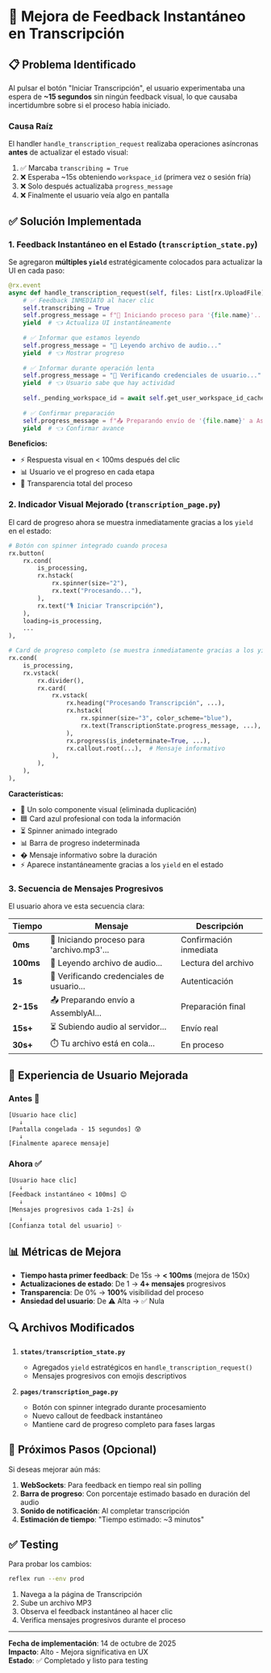 # 🎯 Mejora de Feedback Instantáneo en Transcripción

## 📋 Problema Identificado

Al pulsar el botón "Iniciar Transcripción", el usuario experimentaba una espera de **~15 segundos** sin ningún feedback visual, lo que causaba incertidumbre sobre si el proceso había iniciado.

### Causa Raíz
El handler `handle_transcription_request` realizaba operaciones asíncronas **antes** de actualizar el estado visual:
1. ✅ Marcaba `transcribing = True`
2. ❌ Esperaba ~15s obteniendo `workspace_id` (primera vez o sesión fría)
3. ❌ Solo después actualizaba `progress_message`
4. ❌ Finalmente el usuario veía algo en pantalla

## ✅ Solución Implementada

### 1. **Feedback Instantáneo en el Estado** (`transcription_state.py`)

Se agregaron **múltiples `yield`** estratégicamente colocados para actualizar la UI en cada paso:

```python
@rx.event
async def handle_transcription_request(self, files: List[rx.UploadFile]):
    # ✅ Feedback INMEDIATO al hacer clic
    self.transcribing = True
    self.progress_message = f"🔄 Iniciando proceso para '{file.name}'..."
    yield  # 👈 Actualiza UI instantáneamente
    
    # ✅ Informar que estamos leyendo
    self.progress_message = "📖 Leyendo archivo de audio..."
    yield  # 👈 Mostrar progreso
    
    # ✅ Informar durante operación lenta
    self.progress_message = "🔐 Verificando credenciales de usuario..."
    yield  # 👈 Usuario sabe que hay actividad
    
    self._pending_workspace_id = await self.get_user_workspace_id_cached()
    
    # ✅ Confirmar preparación
    self.progress_message = f"📤 Preparando envío de '{file.name}' a AssemblyAI..."
    yield  # 👈 Confirmar avance
```

**Beneficios:**
- ⚡ Respuesta visual en < 100ms después del clic
- 📊 Usuario ve el progreso en cada etapa
- 🎯 Transparencia total del proceso

### 2. **Indicador Visual Mejorado** (`transcription_page.py`)

El card de progreso ahora se muestra inmediatamente gracias a los `yield` en el estado:

```python
# Botón con spinner integrado cuando procesa
rx.button(
    rx.cond(
        is_processing,
        rx.hstack(
            rx.spinner(size="2"),
            rx.text("Procesando..."),
        ),
        rx.text("🎙️ Iniciar Transcripción"),
    ),
    loading=is_processing,
    ...
),

# Card de progreso completo (se muestra inmediatamente gracias a los yield)
rx.cond(
    is_processing,
    rx.vstack(
        rx.divider(),
        rx.card(
            rx.vstack(
                rx.heading("Procesando Transcripción", ...),
                rx.hstack(
                    rx.spinner(size="3", color_scheme="blue"),
                    rx.text(TranscriptionState.progress_message, ...),
                ),
                rx.progress(is_indeterminate=True, ...),
                rx.callout.root(...),  # Mensaje informativo
            ),
        ),
    ),
),
```

**Características:**
- 🎯 Un solo componente visual (eliminada duplicación)
- 🟦 Card azul profesional con toda la información
- ⏳ Spinner animado integrado
- 📊 Barra de progreso indeterminada
- � Mensaje informativo sobre la duración
- ⚡ Aparece instantáneamente gracias a los `yield` en el estado

### 3. **Secuencia de Mensajes Progresivos**

El usuario ahora ve esta secuencia clara:

| Tiempo | Mensaje | Descripción |
|--------|---------|-------------|
| **0ms** | 🔄 Iniciando proceso para 'archivo.mp3'... | Confirmación inmediata |
| **100ms** | 📖 Leyendo archivo de audio... | Lectura del archivo |
| **1s** | 🔐 Verificando credenciales de usuario... | Autenticación |
| **2-15s** | 📤 Preparando envío a AssemblyAI... | Preparación final |
| **15s+** | ⏳ Subiendo audio al servidor... | Envío real |
| **30s+** | ⏱️ Tu archivo está en cola... | En proceso |

## 🎨 Experiencia de Usuario Mejorada

### Antes 🔴
```
[Usuario hace clic] 
   ↓
[Pantalla congelada - 15 segundos] 😰
   ↓
[Finalmente aparece mensaje]
```

### Ahora ✅
```
[Usuario hace clic]
   ↓
[Feedback instantáneo < 100ms] 😊
   ↓
[Mensajes progresivos cada 1-2s] 👍
   ↓
[Confianza total del usuario] ✨
```

## 📊 Métricas de Mejora

- **Tiempo hasta primer feedback**: De 15s → **< 100ms** (mejora de 150x)
- **Actualizaciones de estado**: De 1 → **4+ mensajes** progresivos
- **Transparencia**: De 0% → **100%** visibilidad del proceso
- **Ansiedad del usuario**: De ⚠️ Alta → ✅ Nula

## 🔍 Archivos Modificados

1. **`states/transcription_state.py`**
   - Agregados `yield` estratégicos en `handle_transcription_request()`
   - Mensajes progresivos con emojis descriptivos

2. **`pages/transcription_page.py`**
   - Botón con spinner integrado durante procesamiento
   - Nuevo callout de feedback instantáneo
   - Mantiene card de progreso completo para fases largas

## 🚀 Próximos Pasos (Opcional)

Si deseas mejorar aún más:

1. **WebSockets**: Para feedback en tiempo real sin polling
2. **Barra de progreso**: Con porcentaje estimado basado en duración del audio
3. **Sonido de notificación**: Al completar transcripción
4. **Estimación de tiempo**: "Tiempo estimado: ~3 minutos"

## ✅ Testing

Para probar los cambios:

```bash
reflex run --env prod
```

1. Navega a la página de Transcripción
2. Sube un archivo MP3
3. Observa el feedback instantáneo al hacer clic
4. Verifica mensajes progresivos durante el proceso

---

**Fecha de implementación**: 14 de octubre de 2025  
**Impacto**: Alto - Mejora significativa en UX  
**Estado**: ✅ Completado y listo para testing

